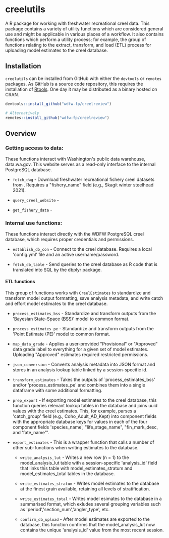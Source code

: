# creelutils

A R package for working with freshwater recreational creel data. This package contains a variety of utility functions which are considered general use and might be applicable in various places of a workflow. It also contains functions which perform a utility process; for example, the group of functions relating to the extract, transform, and load (ETL) process for uploading model estimates to the creel database.

## Installation

`creelutils` can be installed from GitHub with either the `devtools` or `remotes` packages. As GitHub is a source code repository, this requires the installation of [Rtools](https://cran.r-project.org/bin/windows/Rtools/). One day it may be distributed as a binary hosted on CRAN.

``` r
devtools::install_github("wdfw-fp/creelreview")

# Alternatively 
remotes::install_github("wdfw-fp/creelreview")
```

## Overview

### Getting access to data:

These functions interact with Washington's public data warehouse, data.wa.gov. This website serves as a read-only interface to the internal PostgreSQL database.

-   `fetch_dwg` - Download freshwater recreational fishery creel datasets from . Requires a "fishery_name" field (e.g., Skagit winter steelhead 2021).

-   `query_creel_website` -

-   `get_fishery_data` -

### Internal use functions:

These functions interact directly with the WDFW PostgreSQL creel database, which requires proper credentials and permissions.

-   `establish_db_con` - Connect to the creel database. Requires a local 'config.yml' file and an active username/password.

-   `fetch_db_table` - Send queries to the creel database as R code that is translated into SQL by the dbplyr package.

#### ETL functions

This group of functions works with `CreelEstimates` to standardize and transform model output formatting, save analysis metadata, and write catch and effort model estimates to the creel database.

-   `process_estimates_bss` - Standardize and transform outputs from the 'Bayesian State-Space (BSS)' model to common format.

-   `process_estimates_pe` - Standardize and transform outputs from the 'Point Estimate (PE)' model to common format.

-   `map_data_grade` - Applies a user-provided "Provisional" or "Approved" data grade label to everything for a given set of model estimates. Uploading "Approved" estimates required restricted permissions.

-   `json_conversion` - Converts analysis metadata into JSON format and stores in an analysis lookup table linked by a session-specific id.

-   `transform_estimates` - Takes the outputs of `process_estimates_bss' and/or 'process_estimates_pe' and combines them into a single dataframe with some additional formatting. 

-   `prep_export` - If exporting model estimates to the creel database, this function queries relevant lookup tables in the database and joins uuid values with the creel estimates. This, for example, parses a 'catch_group' field (e.g., Coho_Adult_AD_Kept) into component fields with the appropriate database keys for values in each of the four component fields 'species_name', "life_stage_name", "fin_mark_desc, and 'fate_name'".

-   `export_estimates` - This is a wrapper function that calls a number of other sub-functions when writing estimates to the database.

    -   `write_analysis_lut` - Writes a new row (n = 1) to the model_analysis_lut table with a session-specific 'analysis_id' field that links this table with model_estimates_stratum and model_estimates_total tables in the database.

    -   `write_estimates_stratum` - Writes model estimates to the database at the finest grain available, retaining all levels of stratification.

    -   `write_estimates_total` - Writes model esimates to the database in a summarised format, which exludes several grouping variables such as 'period','section_num','angler_type', etc.

    -   `confirm_db_upload` - After model estimates are exported to the database, this function confirms that the model_analysis_lut now contains the unique 'analysis_id' value from the most recent session.
